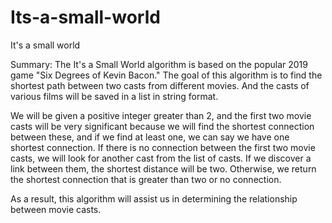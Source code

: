 # Its-a-small-world
It's a small world

Summary: The It's a Small World algorithm is based on the popular 2019 game "Six Degrees of Kevin Bacon." The goal of this algorithm is to find the shortest path between two casts from different movies. And the casts of various films will be saved in a list in string format.

We will be given a positive integer greater than 2, and the first two movie casts will be very significant because we will find the shortest connection between these, and if we find at least one, we can say we have one shortest connection. If there is no connection between the first two movie casts, we will look for another cast from the list of casts. If we discover a link between them, the shortest distance will be two. Otherwise, we return the shortest connection that is greater than two or no connection.

As a result, this algorithm will assist us in determining the relationship between movie casts.
